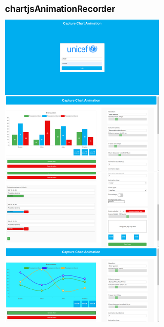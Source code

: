 # chartjsAnimationRecorder

![](screenshots/loginPage.png)
![](screenshots/mainPage.png)
![](screenshots/mainPage2.png)
![](screenshots/editedChart.png)

